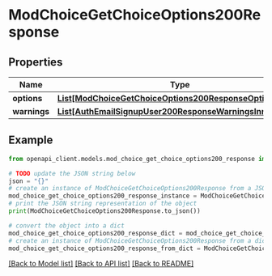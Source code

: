 # ModChoiceGetChoiceOptions200Response


## Properties

Name | Type | Description | Notes
------------ | ------------- | ------------- | -------------
**options** | [**List[ModChoiceGetChoiceOptions200ResponseOptionsInner]**](ModChoiceGetChoiceOptions200ResponseOptionsInner.md) |  | 
**warnings** | [**List[AuthEmailSignupUser200ResponseWarningsInner]**](AuthEmailSignupUser200ResponseWarningsInner.md) |  | [optional] 

## Example

```python
from openapi_client.models.mod_choice_get_choice_options200_response import ModChoiceGetChoiceOptions200Response

# TODO update the JSON string below
json = "{}"
# create an instance of ModChoiceGetChoiceOptions200Response from a JSON string
mod_choice_get_choice_options200_response_instance = ModChoiceGetChoiceOptions200Response.from_json(json)
# print the JSON string representation of the object
print(ModChoiceGetChoiceOptions200Response.to_json())

# convert the object into a dict
mod_choice_get_choice_options200_response_dict = mod_choice_get_choice_options200_response_instance.to_dict()
# create an instance of ModChoiceGetChoiceOptions200Response from a dict
mod_choice_get_choice_options200_response_from_dict = ModChoiceGetChoiceOptions200Response.from_dict(mod_choice_get_choice_options200_response_dict)
```
[[Back to Model list]](../README.md#documentation-for-models) [[Back to API list]](../README.md#documentation-for-api-endpoints) [[Back to README]](../README.md)


